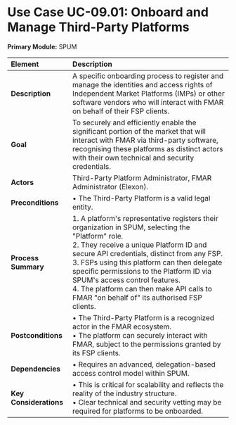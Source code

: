 
# Use Case UC-09.01: Onboard and Manage Third-Party Platforms
**Primary Module:** SPUM

| Element             | Description                                                                                                                                                                                                                            |
| :------------------ | :------------------------------------------------------------------------------------------------------------------------------------------------------------------------------------------------------------------------------------ |
| **Description**     | A specific onboarding process to register and manage the identities and access rights of Independent Market Platforms (IMPs) or other software vendors who will interact with FMAR on behalf of their FSP clients.                              |
| **Goal**            | To securely and efficiently enable the significant portion of the market that will interact with FMAR via third-party software, recognising these platforms as distinct actors with their own technical and security credentials.            |
| **Actors**          | Third-Party Platform Administrator, FMAR Administrator (Elexon).                                                                                                                                                                         |
| **Preconditions**   | • The Third-Party Platform is a valid legal entity. |
| **Process Summary** | 1. A platform's representative registers their organization in SPUM, selecting the "Platform" role. <br> 2. They receive a unique Platform ID and secure API credentials, distinct from any FSP. <br> 3. FSPs using this platform can then delegate specific permissions to the Platform ID via SPUM's access control features. <br> 4. The platform can then make API calls to FMAR "on behalf of" its authorised FSP clients. |
| **Postconditions**  | • The Third-Party Platform is a recognized actor in the FMAR ecosystem. <br> • The platform can securely interact with FMAR, subject to the permissions granted by its FSP clients. |
| **Dependencies**    | • Requires an advanced, delegation-based access control model within SPUM. |
| **Key Considerations** | • This is critical for scalability and reflects the reality of the industry structure. <br> • Clear technical and security vetting may be required for platforms to be onboarded. |
